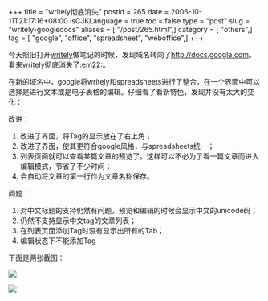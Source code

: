 +++
title = "writely彻底消失"
postid = 265
date = 2006-10-11T21:17:16+08:00
isCJKLanguage = true
toc = false
type = "post"
slug = "writely-googledocs"
aliases = [ "/post/265.html",]
category = [ "others",]
tag = [ "google", "office", "spreadsheet", "weboffice",]
+++


今天照旧打开[writely](http://www.writely.com)做笔记的时候，发现域名转向了<http://docs.google.com>。看来writely彻底消失了:em22:。

在新的域名中，google将writely和spreadsheets进行了整合，在一个界面中可以选择是进行文本或是电子表格的编辑。仔细看了看新特色，发现并没有太大的变化：

改进：

1.  改进了界面，将Tag的显示放在了右上角；
2.  改进了界面，使其更符合google风格，与spreadsheets统一；
3.  列表页面就可以查看某篇文章的预览了。这样可以不必为了看一篇文章而进入编辑模式，节省了不少时间；
4.  会自动将文章的第一行作为文章名称保存。

问题：

1.  对中文标题的支持仍然有问题，预览和编辑的时候会显示中文的unicode码；
2.  仍然不支持显示中文tag的文章列表；
3.  在列表页面添加Tag时没有显示出所有的Tab；
4.  编辑状态下不能添加Tag

下面是两张截图：<!--more-->

[![](http://photo9.yupoo.com/20061011/210102_469620789.jpg)](http://www.yupoo.com/photos/zoom?id=ff8080810e351893010e377636154998 "google docs界面")

[![](http://photo9.yupoo.com/20061011/211336_1429366653.jpg)](http://www.yupoo.com/photos/zoom?id=ff8080810e351893010e3781b9d64b7d "文章预览仍然不支持中文标题")

